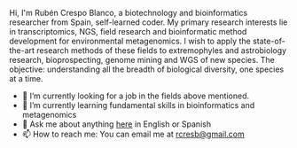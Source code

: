 
<!--
**Ruben-Crespo-Blanco/Ruben-Crespo-Blanco** is a ✨ _special_ ✨ repository because its `README.md` (this file) appears on your GitHub profile.

Here are some ideas to get you started:

- 🔭 I’m currently working on ...
- 🌱 I’m currently learning ...
- 👯 I’m looking to collaborate on ...
- 🤔 I’m looking for help with ...
- 💬 Ask me about ...
- 📫 How to reach me: ...
- 😄 Pronouns: ...
- ⚡ Fun fact: ...
-->

Hi, I'm Rubén Crespo Blanco, a biotechnology and bioinformatics researcher from Spain, self-learned coder. My primary research interests lie in transcriptomics, NGS, field research and bioinformatic method development for environmental metagenomics. I wish to apply the state-of-the-art research methods of these fields to extremophyles and astrobiology research, bioprospecting, genome mining and WGS of new species. The objective: understanding all the breadth of biological diversity, one species at a time.

- 🔭 I’m currently looking for a job in the fields above mentioned.
- 🌱 I’m currently learning fundamental skills in bioinformatics and metagenomics
- 💬 Ask me about anything [here](https://github.com/Ruben-Crespo-Blanco/Ruben-Crespo-Blanco/issues) in English or Spanish
- 📫 How to reach me: You can email me at rcresb@gmail.com

